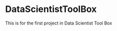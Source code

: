 DataScientistToolBox
====================

This is for the first project in Data Scientist Tool Box
